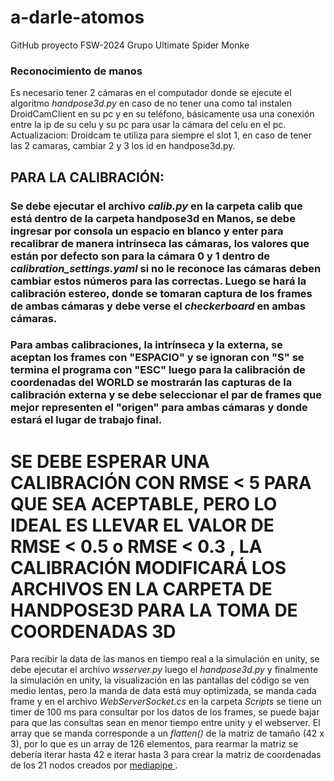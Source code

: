 # a-darle-atomos
GitHub proyecto FSW-2024 Grupo Ultimate Spider Monke

### Reconocimiento de manos
Es necesario tener 2 cámaras en el computador donde se ejecute el algoritmo _handpose3d.py_ en caso de no tener una como tal instalen DroidCamClient en su pc y en su teléfono, básicamente usa una conexión entre la ip de su celu y su pc para usar la cámara del celu en el pc.
Actualizacion: Droidcam te utiliza para siempre el slot 1, en caso de tener las 2 camaras, cambiar 2 y 3 los id en handpose3d.py.
## PARA LA CALIBRACIÓN:
### Se debe ejecutar el archivo _calib.py_ en la carpeta calib que está dentro de la carpeta handpose3d en Manos, se debe ingresar por consola un espacio en blanco y enter para recalibrar de manera intrínseca las cámaras, los valores que están por defecto son para la cámara 0 y 1 dentro de _calibration_settings.yaml_ si no le reconoce las cámaras deben cambiar estos números para las correctas. Luego se hará la calibración estereo, donde se tomaran captura de los frames de ambas cámaras y debe verse el _checkerboard_ en ambas cámaras.
### Para ambas calibraciones, la intrínseca y la externa, se aceptan los frames con "ESPACIO" y se ignoran con "S" se termina el programa con "ESC" luego para la calibración de coordenadas del WORLD se mostrarán las capturas de la calibración externa y se debe seleccionar el par de frames que mejor representen el "origen" para ambas cámaras y donde estará el lugar de trabajo final. 
# SE DEBE ESPERAR UNA CALIBRACIÓN CON RMSE < 5 PARA QUE SEA ACEPTABLE, PERO LO IDEAL ES LLEVAR EL VALOR DE RMSE < 0.5 o RMSE < 0.3 , LA CALIBRACIÓN MODIFICARÁ LOS ARCHIVOS EN LA CARPETA DE HANDPOSE3D PARA LA TOMA DE COORDENADAS 3D

  




Para recibir la data de las manos en tiempo real a la simulación en unity, se debe ejecutar el archivo _wsserver.py_ luego el _handpose3d.py_ y finalmente la simulación en unity, la visualización en las pantallas del código se ven medio lentas, pero la manda de data está muy optimizada, se manda cada frame y en el archivo _WebServerSocket.cs_ en la carpeta _Scripts_ se tiene un timer de 100 ms para consultar por los datos de los frames, se puede bajar para que las consultas sean en menor tiempo entre unity y el webserver.
El array que se manda corresponde a un _flatten()_ de la matriz de tamaño (42 x 3), por lo que es un array de 126 elementos, para rearmar la matriz se debería iterar hasta 42 e iterar hasta 3 para crear la matriz de coordenadas de los 21 nodos creados por [mediapipe ](https://chuoling.github.io/mediapipe/solutions/hands.html).

